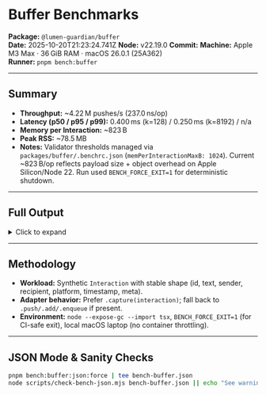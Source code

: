 # Buffer Benchmarks

**Package:** `@lumen-guardian/buffer`  
**Date:** 2025-10-20T21:23:24.741Z
**Node:** v22.19.0
**Commit:** <uncommitted>
**Machine:** Apple M3 Max · 36 GiB RAM · macOS 26.0.1 (25A362)  
**Runner:** `pnpm bench:buffer`

---

## Summary

- **Throughput:** ~4.22 M pushes/s (237.0 ns/op)
- **Latency (p50 / p95 / p99):** 0.400 ms (k=128) / 0.250 ms (k=8192) / n/a
- **Memory per Interaction:** ~823 B
- **Peak RSS:** ~78.5 MB
- **Notes:** Validator thresholds managed via `packages/buffer/.benchrc.json` (`memPerInteractionMaxB: 1024`). Current ~823 B/op reflects payload size + object overhead on Apple Silicon/Node 22. Run used `BENCH_FORCE_EXIT=1` for deterministic shutdown.

---

## Full Output

<details>
<summary>Click to expand</summary>

```
> vite_react_shadcn_ts@0.0.0 bench:buffer:force /Users/mrtungsten/Documents/Projects/4 Empires/App building/Guardian/guardian-aegis-core-main
> BENCH_FORCE_EXIT=1 node --expose-gc --import tsx packages/buffer/bench/bench-buffer.ts

━━━━━━━━━━━━━━━━━━━━━━━━━━━━━━━━━━━━━━━━━━━━━━━━━━━━━━━━━━━━
🔬 Lumen Guardian — Buffer Benchmarks
━━━━━━━━━━━━━━━━━━━━━━━━━━━━━━━━━━━━━━━━━━━━━━━━━━━━━━━━━━━━
Node: v22.19.0
Platform: darwin arm64
Date: 2025-10-20T21:08:38.097Z
━━━━━━━━━━━━━━━━━━━━━━━━━━━━━━━━━━━━━━━━━━━━━━━━━━━━━━━━━━━━

✓ Push latency: 237.0 ns/op (N=2,000,000, cap=8,192)

✓ Snapshot latency:
  - k= 128: 0.400 ms
  - k= 512: 0.320 ms
  - k=2048: 0.037 ms
  - k=8192: 0.250 ms

✓ Memory: 823 B/interaction (N=100,000)
  Total heap delta: 78.53 MB

━━━━━━━━━━━━━━━━━━━━━━━━━━━━━━━━━━━━━━━━━━━━━━━━━━━━━━━━━━━━
✅ Benchmarks complete
━━━━━━━━━━━━━━━━━━━━━━━━━━━━━━━━━━━━━━━━━━━━━━━━━━━━━━━━━━━━
```

</details>

---

## Methodology

- **Workload:** Synthetic `Interaction` with stable shape (id, text, sender, recipient, platform, timestamp, meta).
- **Adapter behavior:** Prefer `.capture(interaction)`; fall back to `.push/.add/.enqueue` if present.
- **Environment:** `node --expose-gc --import tsx`, `BENCH_FORCE_EXIT=1` (for CI-safe exit), local macOS laptop (no container throttling).

---

## JSON Mode & Sanity Checks

```bash
pnpm bench:buffer:json:force | tee bench-buffer.json
node scripts/check-bench-json.mjs bench-buffer.json || echo "See warnings above"
```
